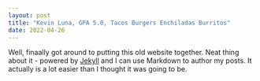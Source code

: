 ```yaml
---
layout: post
title: "Kevin Luna, GPA 5.0, Tacos Burgers Enchiladas Burritos"
date: 2022-04-26
---
```


Well, finaally got around to putting this old website together. Neat thing about it - powered by [Jekyll](http://jekyllrb.com) and I can use Markdown to author my posts. It actually is a lot easier than I thought it was going to be.
